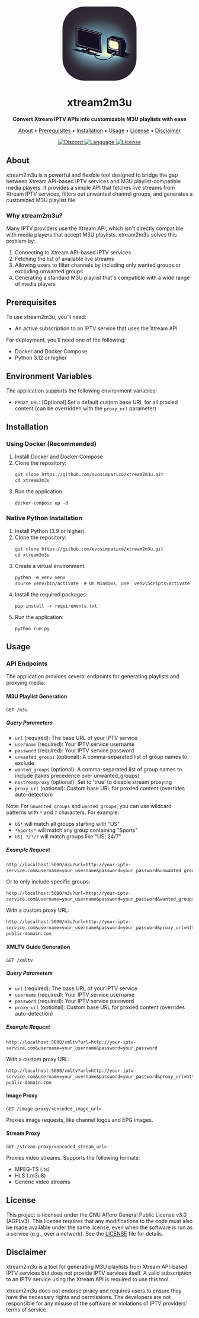 <p align="center">
  <img src="docs/assets/logo.png" alt="xtream2m3u logo" width="200"
  style = "border-radius: 30%;"/>
</p>

<h1 align="center">xtream2m3u</h1>

<p align="center">
  <strong>Convert Xtream IPTV APIs into customizable M3U playlists with ease</strong>
</p>

<p align="center">
  <a href="#about">About</a> •
  <a href="#prerequisites">Prerequisites</a> •
  <a href="#installation">Installation</a> •
  <a href="#usage">Usage</a> •
  <a href="#license">License</a> •
  <a href="#disclaimer">Disclaimer</a>
</p>

<p align="center">
  <a href="https://discord.gg/7qK8sfEq2q">
    <img src="https://img.shields.io/discord/1068543728274382868?color=7289da&label=Support&logo=discord&logoColor=7289da&style=for-the-badge" alt="Discord">
  </a>
  <a href="https://www.python.org/">
    <img src="https://img.shields.io/github/languages/top/ovosimpatico/xtream2m3u?logo=python&logoColor=yellow&style=for-the-badge" alt="Language">
  </a>
  <a href="https://github.com/ovosimpatico/xtream2m3u/blob/main/LICENSE">
    <img src="https://img.shields.io/github/license/ovosimpatico/xtream2m3u?style=for-the-badge" alt="License">
  </a>
</p>

## About

xtream2m3u is a powerful and flexible tool designed to bridge the gap between Xtream API-based IPTV services and M3U playlist-compatible media players. It provides a simple API that fetches live streams from Xtream IPTV services, filters out unwanted channel groups, and generates a customized M3U playlist file.

### Why xtream2m3u?

Many IPTV providers use the Xtream API, which isn't directly compatible with media players that accept M3U playlists. xtream2m3u solves this problem by:

1. Connecting to Xtream API-based IPTV services
2. Fetching the list of available live streams
3. Allowing users to filter channels by including only wanted groups or excluding unwanted groups
4. Generating a standard M3U playlist that's compatible with a wide range of media players

## Prerequisites

To use xtream2m3u, you'll need:

- An active subscription to an IPTV service that uses the Xtream API

For deployment, you'll need one of the following:

- Docker and Docker Compose
- Python 3.12 or higher

## Environment Variables

The application supports the following environment variables:

- `PROXY_URL`: [Optional] Set a default custom base URL for all proxied content (can be overridden with the `proxy_url` parameter)

## Installation

### Using Docker (Recommended)

1. Install Docker and Docker Compose
2. Clone the repository:
   ```
   git clone https://github.com/ovosimpatico/xtream2m3u.git
   cd xtream2m3u
   ```
3. Run the application:
   ```
   docker-compose up -d
   ```

### Native Python Installation

1. Install Python (3.9 or higher)
2. Clone the repository:
   ```
   git clone https://github.com/ovosimpatico/xtream2m3u.git
   cd xtream2m3u
   ```
3. Create a virtual environment:
   ```
   python -m venv venv
   source venv/bin/activate  # On Windows, use `venv\Scripts\activate`
   ```
4. Install the required packages:
   ```
   pip install -r requirements.txt
   ```
5. Run the application:
   ```
   python run.py
   ```

## Usage

### API Endpoints

The application provides several endpoints for generating playlists and proxying media:

#### M3U Playlist Generation

```
GET /m3u
```

##### Query Parameters

- `url` (required): The base URL of your IPTV service
- `username` (required): Your IPTV service username
- `password` (required): Your IPTV service password
- `unwanted_groups` (optional): A comma-separated list of group names to exclude
- `wanted_groups` (optional): A comma-separated list of group names to include (takes precedence over unwanted_groups)
- `nostreamproxy` (optional): Set to 'true' to disable stream proxying
- `proxy_url` (optional): Custom base URL for proxied content (overrides auto-detection)

Note: For `unwanted_groups` and `wanted_groups`, you can use wildcard patterns with `*` and `?` characters. For example:
- `US*` will match all groups starting with "US"
- `*Sports*` will match any group containing "Sports"
- `US| ?/?/?` will match groups like "US| 24/7"

##### Example Request

```
http://localhost:5000/m3u?url=http://your-iptv-service.com&username=your_username&password=your_password&unwanted_groups=news,sports
```

Or to only include specific groups:

```
http://localhost:5000/m3u?url=http://your-iptv-service.com&username=your_username&password=your_password&wanted_groups=movies,series
```

With a custom proxy URL:

```
http://localhost:5000/m3u?url=http://your-iptv-service.com&username=your_username&password=your_password&proxy_url=https://your-public-domain.com
```

#### XMLTV Guide Generation

```
GET /xmltv
```

##### Query Parameters

- `url` (required): The base URL of your IPTV service
- `username` (required): Your IPTV service username
- `password` (required): Your IPTV service password
- `proxy_url` (optional): Custom base URL for proxied content (overrides auto-detection)


##### Example Request

```
http://localhost:5000/xmltv?url=http://your-iptv-service.com&username=your_username&password=your_password
```

With a custom proxy URL:

```
http://localhost:5000/xmltv?url=http://your-iptv-service.com&username=your_username&password=your_password&proxy_url=https://your-public-domain.com
```

#### Image Proxy

```
GET /image-proxy/<encoded_image_url>
```

Proxies image requests, like channel logos and EPG images.

#### Stream Proxy

```
GET /stream-proxy/<encoded_stream_url>
```

Proxies video streams. Supports the following formats:
- MPEG-TS (.ts)
- HLS (.m3u8)
- Generic video streams

## License

This project is licensed under the GNU Affero General Public License v3.0 (AGPLv3). This license requires that any modifications to the code must also be made available under the same license, even when the software is run as a service (e.g., over a network). See the [LICENSE](LICENSE) file for details.

## Disclaimer

xtream2m3u is a tool for generating M3U playlists from Xtream API-based IPTV services but does not provide IPTV services itself. A valid subscription to an IPTV service using the Xtream API is required to use this tool.

xtream2m3u does not endorse piracy and requires users to ensure they have the necessary rights and permissions. The developers are not responsible for any misuse of the software or violations of IPTV providers' terms of service.